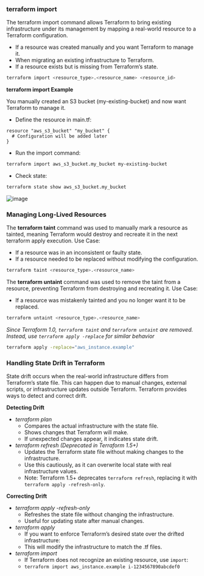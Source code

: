 ### terraform import ###
The terraform import command allows Terraform to bring existing infrastructure under its management by mapping a real-world resource to a Terraform configuration.
- If a resource was created manually and you want Terraform to manage it.
- When migrating an existing infrastructure to Terraform.
- If a resource exists but is missing from Terraform’s state.
```bash
terraform import <resource_type>.<resource_name> <resource_id>
```
**terraform import Example**

You manually created an S3 bucket (my-existing-bucket) and now want Terraform to manage it.
- Define the resource in main.tf:
```hcl
resource "aws_s3_bucket" "my_bucket" {
  # Configuration will be added later
}
```
- Run the import command:
```bash
terraform import aws_s3_bucket.my_bucket my-existing-bucket
```
- Check state:
```bash
terraform state show aws_s3_bucket.my_bucket
```

![image](https://github.com/user-attachments/assets/779f69eb-5938-492a-a115-abe7d1b0bf4c)

###  Managing Long-Lived Resources ###
The **terraform taint** command was used to manually mark a resource as tainted, meaning Terraform would destroy and recreate it in the next terraform apply execution. Use Case:
- If a resource was in an inconsistent or faulty state.
- If a resource needed to be replaced without modifying the configuration.
```bash
terraform taint <resource_type>.<resource_name>
```

The **terraform untaint** command was used to remove the taint from a resource, preventing Terraform from destroying and recreating it. Use Case:
- If a resource was mistakenly tainted and you no longer want it to be replaced.
```bash
terraform untaint <resource_type>.<resource_name>
```

*Since Terraform 1.0, `terraform taint` and `terraform untaint` are removed. Instead, use `terraform apply -replace` for similar behavior*
```bash
terraform apply -replace="aws_instance.example"
```

### Handling State Drift in Terraform ###
State drift occurs when the real-world infrastructure differs from Terraform’s state file. This can happen due to manual changes, external scripts, or infrastructure updates outside Terraform. Terraform provides ways to detect and correct drift.

**Detecting Drift**
- *terraform plan*
  - Compares the actual infrastructure with the state file.
  - Shows changes that Terraform will make.
  - If unexpected changes appear, it indicates state drift.
- *terraform refresh (Deprecated in Terraform 1.5+)*
  - Updates the Terraform state file without making changes to the infrastructure.
  - Use this cautiously, as it can overwrite local state with real infrastructure values.
  - Note: Terraform 1.5+ deprecates `terraform refresh`, replacing it with `terraform apply -refresh-only`.
 
**Correcting Drift**
- *terraform apply -refresh-only*
  - Refreshes the state file without changing the infrastructure.
  - Useful for updating state after manual changes.
- *terraform apply*
  - If you want to enforce Terraform’s desired state over the drifted infrastructure:
  - This will modify the infrastructure to match the .tf files.
- *terraform import*
  - If Terraform does not recognize an existing resource, use `import`:
  - `terraform import aws_instance.example i-1234567890abcdef0`
